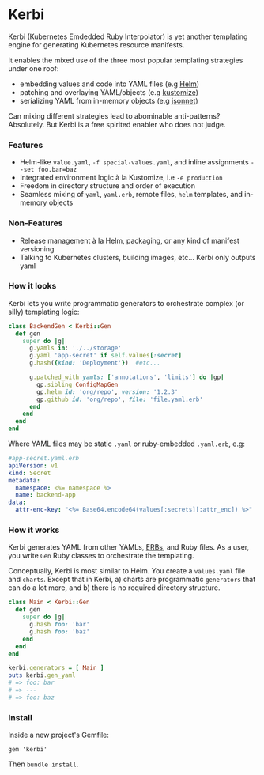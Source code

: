 
# Kerbi

Kerbi (Kubernetes Emdedded Ruby Interpolator) is yet another templating engine for 
generating Kubernetes resource manifests. 

It enables the mixed use of the three most popular templating strategies under one roof:
- embedding values and code into YAML files (e.g [Helm](https://github.com/helm/helm))
- patching and overlaying YAML/objects (e.g [kustomize](https://github.com/kubernetes-sigs/kustomize))
- serializing YAML from in-memory objects (e.g [jsonnet](https://github.com/google/jsonnet))

Can mixing different strategies lead to abominable anti-patterns? Absolutely. But 
Kerbi is a free spirited enabler who does not judge. 

### Features
- Helm-like `value.yaml`, `-f special-values.yaml`, and inline assignments `--set foo.bar=baz`
- Integrated environment logic à la Kustomize, i.e `-e production`
- Freedom in directory structure and order of execution 
- Seamless mixing of `yaml`, `yaml.erb`, remote files, `helm` templates, and in-memory objects  

### Non-Features
- Release management à la Helm, packaging, or any kind of manifest versioning
- Talking to Kubernetes clusters, building images, etc... Kerbi only outputs yaml 

### How it looks

Kerbi lets you write programmatic generators to orchestrate complex (or silly) templating logic:    

```ruby
class BackendGen < Kerbi::Gen
  def gen
    super do |g|
      g.yamls in: './../storage'
      g.yaml 'app-secret' if self.values[:secret]
      g.hash({kind: 'Deployment'})  #etc...

      g.patched_with yamls: ['annotations', 'limits'] do |gp|
        gp.sibling ConfigMapGen
        gp.helm id: 'org/repo', version: '1.2.3'        
        gp.github id: 'org/repo', file: 'file.yaml.erb'
      end
    end
  end 
end
```

Where YAML files may be static `.yaml` or ruby-embedded `.yaml.erb`, e.g: 

```yaml
#app-secret.yaml.erb
apiVersion: v1
kind: Secret
metadata:
  namespace: <%= namespace %>
  name: backend-app
data:
  attr-enc-key: "<%= Base64.encode64(values[:secrets][:attr_enc]) %>"
```

### How it works

Kerbi generates YAML from other YAMLs, [ERBs](https://www.stuartellis.name/articles/erb/), 
and Ruby files. As a user, you write `Gen` Ruby classes
to orchestrate the templating.  

Conceptually, Kerbi is most similar to Helm. You create a `values.yaml` file and 
`charts`. Except that in Kerbi, a) charts are programmatic `generators` that can do
a lot more, and b) there is no required directory structure.


```ruby
class Main < Kerbi::Gen
  def gen
    super do |g|
      g.hash foo: 'bar'
      g.hash foo: 'baz'
    end
  end 
end

kerbi.generators = [ Main ]
puts kerbi.gen_yaml 
# => foo: bar 
# => ---
# => foo: baz
```

### Install

Inside a new project's Gemfile:  

```
gem 'kerbi'
```

Then `bundle install`.


